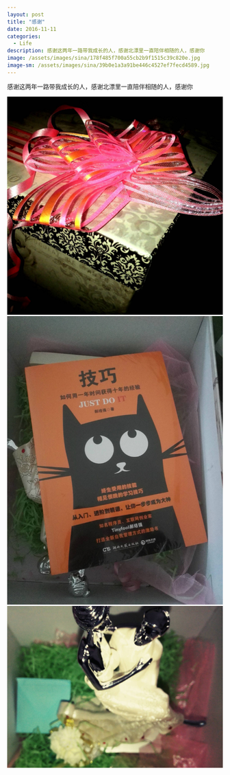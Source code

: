 ```yaml
---
layout: post
title: "感谢"
date: 2016-11-11
categories:
  - Life
description: 感谢这两年一路带我成长的人，感谢北漂里一直陪伴相随的人，感谢你
image: /assets/images/sina/178f485f700a55cb2b9f1515c39c820e.jpg
image-sm: /assets/images/sina/39b0e1a3a91be446c4527ef7fecd4589.jpg
---
```

感谢这两年一路带我成长的人，感谢北漂里一直陪伴相随的人，感谢你

![礼盒](/assets/images/sina/178f485f700a55cb2b9f1515c39c820e.jpg)
![书](/assets/images/sina/40892e08caf66ce6d938e353db7b4583.jpg)
![视频](/assets/images/sina/d55095804fd7414bf29300c015d8c935.jpg)
